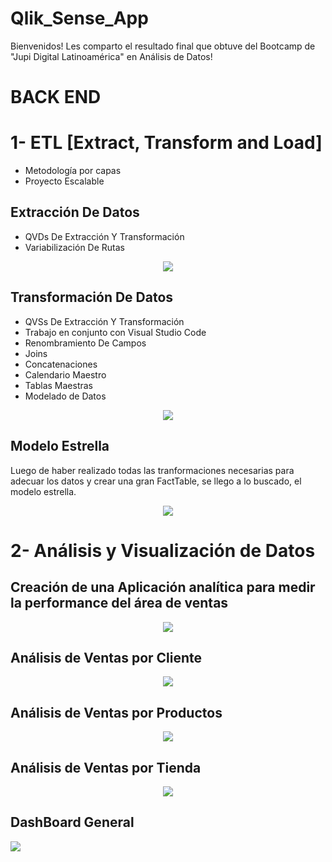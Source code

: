 # Qlik_Sense_App
Bienvenidos!
Les comparto el resultado final que obtuve del Bootcamp de "Jupi Digital Latinoamérica" en Análisis de Datos!

# BACK END
# 1- ETL [Extract, Transform and Load]
- Metodología por capas
- Proyecto Escalable

## Extracción De Datos
- QVDs De Extracción Y Transformación
- Variabilización De Rutas
 
<div id="header" align="center">
<img src="https://github.com/mbelenrenna/Qlik_Sense_App/blob/main/APP%20EXT%20TRA%20VENTAS.png"/>
   </h1>
</div>
  
## Transformación De Datos
- QVSs De Extracción Y Transformación
- Trabajo en conjunto con Visual Studio Code
- Renombramiento De Campos
- Joins
- Concatenaciones
- Calendario Maestro
- Tablas Maestras
- Modelado de Datos

<div id="header" align="center">
<img src="https://github.com/mbelenrenna/Qlik_Sense_App/blob/main/VisualStudioCode.png"/>
   </h1>
</div>

## Modelo Estrella
Luego de haber realizado todas las tranformaciones necesarias para adecuar los datos y crear una gran FactTable, se llego a lo buscado, el modelo estrella.

<div id="header" align="center">
<img src="https://github.com/mbelenrenna/Qlik_Sense_App/blob/main/modelo%20estrella.png"/>
   </h1>
</div>

# 2- Análisis y Visualización de Datos

## Creación de una Aplicación analítica para medir la performance del área de ventas 
<div id="header" align="center">
<img src="https://github.com/mbelenrenna/Qlik_Sense_App/blob/main/VistaApp.png"/>
   </h1>
</div>

## Análisis de Ventas por Cliente  
  <div id="header" align="center">  
  <img src="https://github.com/mbelenrenna/Qlik_Sense_App/blob/main/clientes.png"/>
   </h1>
</div>

## Análisis de Ventas por Productos
  <div id="header" align="center">  
   <img src="https://github.com/mbelenrenna/Qlik_Sense_App/blob/main/productos.png"/>
    </h1>
</div>
  
  ## Análisis de Ventas por Tienda
   <div id="header" align="center"> 
    <img src="https://github.com/mbelenrenna/Qlik_Sense_App/blob/main/tiendaa.png"/>
    </h1>
</div>

  ## DashBoard General
  <img src="https://github.com/mbelenrenna/Qlik_Sense_App/blob/main/dashboard.png"/>
   </h1>
</div>

